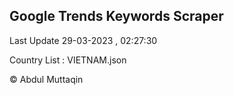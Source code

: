 

## Google Trends Keywords Scraper 
 
Last Update 29-03-2023 , 02:27:30

Country List :
VIETNAM.json



© Abdul Muttaqin 
